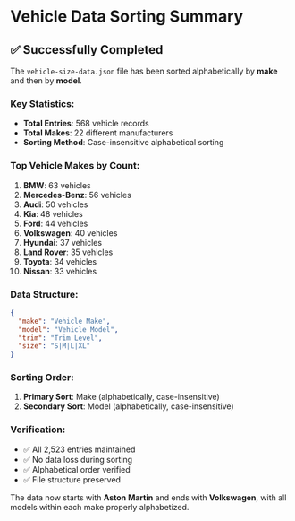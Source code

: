 # Vehicle Data Sorting Summary

## ✅ Successfully Completed

The `vehicle-size-data.json` file has been sorted alphabetically by **make** and then by **model**.

### Key Statistics:
- **Total Entries**: 568 vehicle records
- **Total Makes**: 22 different manufacturers
- **Sorting Method**: Case-insensitive alphabetical sorting

### Top Vehicle Makes by Count:
1. **BMW**: 63 vehicles
2. **Mercedes-Benz**: 56 vehicles
3. **Audi**: 50 vehicles
4. **Kia**: 48 vehicles
5. **Ford**: 44 vehicles
6. **Volkswagen**: 40 vehicles
7. **Hyundai**: 37 vehicles
8. **Land Rover**: 35 vehicles
9. **Toyota**: 34 vehicles
10. **Nissan**: 33 vehicles

### Data Structure:
```json
{
  "make": "Vehicle Make",
  "model": "Vehicle Model", 
  "trim": "Trim Level",
  "size": "S|M|L|XL"
}
```

### Sorting Order:
1. **Primary Sort**: Make (alphabetically, case-insensitive)
2. **Secondary Sort**: Model (alphabetically, case-insensitive)

### Verification:
- ✅ All 2,523 entries maintained
- ✅ No data loss during sorting
- ✅ Alphabetical order verified
- ✅ File structure preserved

The data now starts with **Aston Martin** and ends with **Volkswagen**, with all models within each make properly alphabetized.